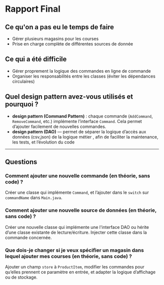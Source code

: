 # Rapport Final

## Ce qu'on a pas eu le temps de faire

- Gérer plusieurs magasins pour les courses    
- Prise en charge complète de différentes sources de donnée

## Ce qui a été difficile

- Gérer proprement la logique des commandes en ligne de commande  
- Organiser les responsabilités entre les classes (éviter les dépendances circulaires)

## Quel design pattern avez-vous utilisés et pourquoi ?

- **design pattern (Command Pattern)** : chaque commande (`AddCommand`, `RemoveCommand`, etc.) implémente l’interface `Command`. Cela permet d’ajouter facilement de nouvelles commandes.
- **design pattern (DAO)** —  permet de séparer la logique d’accès aux données (csv,json) de la logique métier , afin de faciliter la maintenance, les tests, et l’évolution du code

---

## Questions

### Comment ajouter une nouvelle commande (en théorie, sans code) ?
Créer une classe qui implémente `Command`, et l’ajouter dans le `switch` sur `commandName` dans `Main.java`.

### Comment ajouter une nouvelle source de données (en théorie, sans code) ?
Créer une nouvelle classe qui implémente une l'interface DAO ou hérite d’une classe existante de lecture/écriture. Injecter cette classe dans la commande concernée.

### Que dois-je changer si je veux spécifier un magasin dans lequel ajouter mes courses (en théorie, sans code) ?
Ajouter un champ `store` à `ProductItem`, modifier les commandes pour qu’elles prennent ce paramètre en entrée, et adapter la logique d’affichage ou de stockage.

